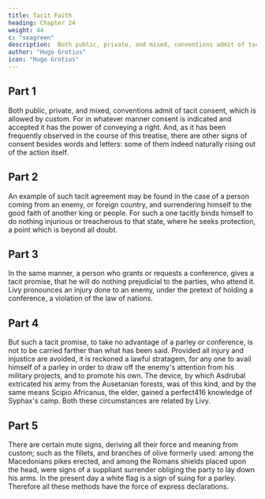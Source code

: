 ```yaml
---
title: Tacit Faith
heading: Chapter 24
weight: 44
c: "seagreen"
description:  Both public, private, and mixed, conventions admit of tacit consent, which is allowed by custom. For in whatever manner consent is indicated and accepted it has the power of conveying a right
author: "Hugo Grotius"
icon: "Hugo Grotius"
---
```




<!-- Tacit faith—Example of in desiring to be taken under the protection of a king or nation—Implied in the demand or grant of a conference—Allowable for the party seeking it to promote his own interest thereby provided he uses no treachery—Meaning of mute signs allowed by custom. -->

## Part 1 

Both public, private, and mixed, conventions admit of tacit consent, which is allowed by custom. For in whatever manner consent is indicated and accepted it has the power of conveying a right. And, as it has been frequently observed in the course of this treatise, there are other signs of consent besides words and letters: some of them indeed naturally rising out of the action itself.


## Part 2

An example of such tacit agreement may be found in the case of a person coming from an enemy, or foreign country, and surrendering himself to the good faith of another king or people. For such a one tacitly binds himself to do nothing injurious or treacherous to that state, where he seeks protection, a point which is beyond all doubt.


## Part 3

In the same manner, a person who grants or requests a conference, gives a tacit promise, that he will do nothing prejudicial to the parties, who attend it. Livy pronounces an injury done to an enemy, under the pretext of holding a conference, a violation of the law of nations.

## Part 4

But such a tacit promise, to take no advantage of a parley or conference, is not to be carried farther than what has been said. Provided all injury and injustice are avoided, it is reckoned a lawful stratagem, for any one to avail himself of a parley in order to draw off the enemy's attention from his military projects, and to promote his own. The device, by which Asdrubal extricated his army from the Ausetanian forests, was of this kind, and by the same means Scipio Africanus, the elder, gained a perfect416 knowledge of Syphax's camp. Both these circumstances are related by Livy.

## Part 5

There are certain mute signs, deriving all their force and meaning from custom; such as the fillets, and branches of olive formerly used: among the Macedonians pikes erected, and among the Romans shields placed upon the head, were signs of a suppliant surrender obliging the party to lay down his arms. In the present day a white flag is a sign of suing for a parley. Therefore all these methods have the force of express declarations.


